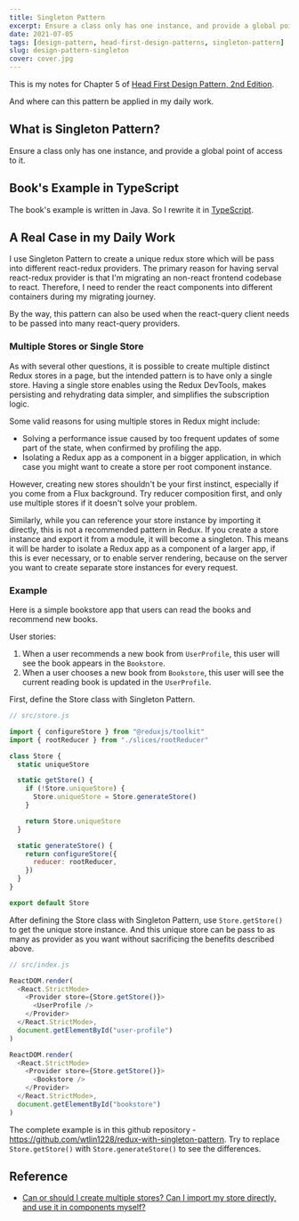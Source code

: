 ```yaml
---
title: Singleton Pattern
excerpt: Ensure a class only has one instance, and provide a global point of access to it.
date: 2021-07-05
tags: [design-pattern, head-first-design-patterns, singleton-pattern]
slug: design-pattern-singleton
cover: cover.jpg
---
```


This is my notes for Chapter 5 of [Head First Design Pattern, 2nd Edition](https://learning.oreilly.com/library/view/head-first-design/9781492077992/).

And where can this pattern be applied in my daily work.

## What is Singleton Pattern?

Ensure a class only has one instance, and provide a global point of access to it.

## Book's Example in TypeScript

The book's example is written in Java. So I rewrite it in [TypeScript](https://github.com/wtlin1228/typescript-head-first-design-patterns-2nd-edition/tree/main/05-chocolate-factory).

## A Real Case in my Daily Work

I use Singleton Pattern to create a unique redux store which will be pass into different react-redux providers. The primary reason for having serval react-redux provider is that I'm migrating an non-react frontend codebase to react. Therefore, I need to render the react components into different containers during my migrating journey.

By the way, this pattern can also be used when the react-query client needs to be passed into many react-query providers.

### Multiple Stores or Single Store

As with several other questions, it is possible to create multiple distinct Redux stores in a page, but the intended pattern is to have only a single store. Having a single store enables using the Redux DevTools, makes persisting and rehydrating data simpler, and simplifies the subscription logic.

Some valid reasons for using multiple stores in Redux might include:

- Solving a performance issue caused by too frequent updates of some part of the state, when confirmed by profiling the app.
- Isolating a Redux app as a component in a bigger application, in which case you might want to create a store per root component instance.

However, creating new stores shouldn't be your first instinct, especially if you come from a Flux background. Try reducer composition first, and only use multiple stores if it doesn't solve your problem.

Similarly, while you can reference your store instance by importing it directly, this is not a recommended pattern in Redux. If you create a store instance and export it from a module, it will become a singleton. This means it will be harder to isolate a Redux app as a component of a larger app, if this is ever necessary, or to enable server rendering, because on the server you want to create separate store instances for every request.

### Example

Here is a simple bookstore app that users can read the books and recommend new books.

User stories:

1. When a user recommends a new book from `UserProfile`, this user will see the book appears in the `Bookstore`.
1. When a user chooses a new book from `Bookstore`, this user will see the current reading book is updated in the `UserProfile`.

First, define the Store class with Singleton Pattern.

```js
// src/store.js

import { configureStore } from "@reduxjs/toolkit"
import { rootReducer } from "./slices/rootReducer"

class Store {
  static uniqueStore

  static getStore() {
    if (!Store.uniqueStore) {
      Store.uniqueStore = Store.generateStore()
    }

    return Store.uniqueStore
  }

  static generateStore() {
    return configureStore({
      reducer: rootReducer,
    })
  }
}

export default Store
```

After defining the Store class with Singleton Pattern, use `Store.getStore()` to get the unique store instance. And this unique store can be pass to as many as provider as you want without sacrificing the benefits described above.

```js
// src/index.js

ReactDOM.render(
  <React.StrictMode>
    <Provider store={Store.getStore()}>
      <UserProfile />
    </Provider>
  </React.StrictMode>,
  document.getElementById("user-profile")
)

ReactDOM.render(
  <React.StrictMode>
    <Provider store={Store.getStore()}>
      <Bookstore />
    </Provider>
  </React.StrictMode>,
  document.getElementById("bookstore")
)
```

The complete example is in this github repository - https://github.com/wtlin1228/redux-with-singleton-pattern. Try to replace `Store.getStore()` with `Store.generateStore()` to see the differences.

## Reference

- [Can or should I create multiple stores? Can I import my store directly, and use it in components myself?](https://redux.js.org/faq/store-setup#can-or-should-i-create-multiple-stores-can-i-import-my-store-directly-and-use-it-in-components-myself)
